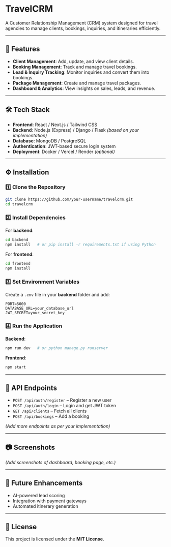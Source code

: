 # TravelCRM

A Customer Relationship Management (CRM) system designed for travel agencies to manage clients, bookings, inquiries, and itineraries efficiently.

---

## 🚀 Features
- **Client Management**: Add, update, and view client details.
- **Booking Management**: Track and manage travel bookings.
- **Lead & Inquiry Tracking**: Monitor inquiries and convert them into bookings.
- **Package Management**: Create and manage travel packages.
- **Dashboard & Analytics**: View insights on sales, leads, and revenue.

---

## 🛠 Tech Stack
- **Frontend**: React / Next.js / Tailwind CSS
- **Backend**: Node.js (Express) / Django / Flask *(based on your implementation)*
- **Database**: MongoDB / PostgreSQL
- **Authentication**: JWT-based secure login system
- **Deployment**: Docker / Vercel / Render *(optional)*

---

## ⚙️ Installation

### 1️⃣ Clone the Repository
```bash
git clone https://github.com/your-username/travelcrm.git
cd travelcrm
```

### 2️⃣ Install Dependencies
For **backend**:
```bash
cd backend
npm install   # or pip install -r requirements.txt if using Python
```

For **frontend**:
```bash
cd frontend
npm install
```

### 3️⃣ Set Environment Variables
Create a `.env` file in your **backend** folder and add:
```
PORT=5000
DATABASE_URL=your_database_url
JWT_SECRET=your_secret_key
```

### 4️⃣ Run the Application
**Backend**:
```bash
npm run dev   # or python manage.py runserver
```
**Frontend**:
```bash
npm start
```

---

## 📡 API Endpoints
- `POST /api/auth/register` – Register a new user
- `POST /api/auth/login` – Login and get JWT token
- `GET /api/clients` – Fetch all clients
- `POST /api/bookings` – Add a booking

*(Add more endpoints as per your implementation)*

---

## 📷 Screenshots
*(Add screenshots of dashboard, booking page, etc.)*

---

## 🔮 Future Enhancements
- AI-powered lead scoring
- Integration with payment gateways
- Automated itinerary generation

---

## 📜 License
This project is licensed under the **MIT License**.

